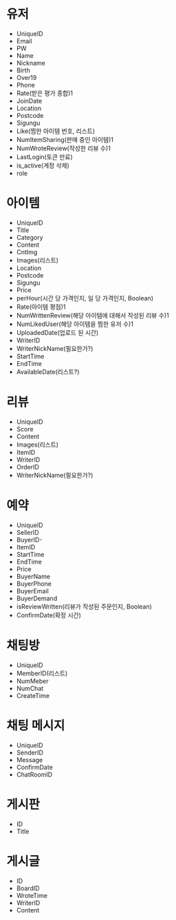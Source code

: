 # 유저

- UniqueID
- Email
- PW
- Name
- Nickname
- Birth
- Over19
- Phone
- Rate(받은 평가 종합)1
- JoinDate
- Location
- Postcode
- Sigungu
- Like(찜한 아이템 번호, 리스트)
- NumItemSharing(판매 중인 아이템)1
- NumWroteReview(작성한 리뷰 수)1
- LastLogin(토큰 만료)
- is_active(계정 삭제)
- role

# 아이템

- UniqueID
- Title
- Category
- Content
- CntImg
- Images(리스트)
- Location
- Postcode
- Sigungu
- Price
- perHour(시간 당 가격인지, 일 당 가격인지, Boolean)
- Rate(아이템 평점)1
- NumWrittenReview(해당 아이템에 대해서 작성된 리뷰 수)1
- NumLikedUser(해당 아이템을 찜한 유저 수)1
- UploadedDate(업로드 된 시간)
- WriterID
- WriterNickName(필요한가?)
- StartTime
- EndTime
- AvailableDate(리스트?)

# 리뷰

- UniqueID
- Score
- Content
- Images(리스트)
- ItemID
- WriterID
- OrderID
- WriterNickName(필요한가?)

# 예약

- UniqueID
- SellerID
- BuyerID-
- ItemID
- StartTime
- EndTime
- Price
- BuyerName
- BuyerPhone
- BuyerEmail
- BuyerDemand
- isReviewWritten(리뷰가 작성된 주문인지, Boolean)
- ConfirmDate(확정 시간)

# 채팅방

- UniqueID
- MemberID(리스트)
- NumMeber
- NumChat
- CreateTime

# 채팅 메시지

- UniqueID
- SenderID
- Message
- ConfirmDate
- ChatRoomID

# 게시판

- ID
- Title

# 게시글

- ID
- BoardID
- WroteTime
- WriterID
- Content
